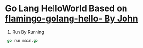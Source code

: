 # Go Lang HelloWorld Based on [flamingo-golang-hello- By John](https://golangexample.com/flamingo-a-go-based-framework-for-pluggable-web-projects/)

1. Run By Running

```go
 go run main.go
```
